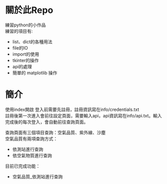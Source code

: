 # 關於此Repo
練習python的小作品  
練習的項目有:  
- list、dict的各種用法  
- file的IO
- import的使用  
- tkinter的操作  
- api的處理  
- 簡單的 matplotlib 操作  

  

# 簡介
使用index開啟
登入前需要先註冊，註冊資訊寫在info/credentials.txt  
註冊後第一次進入會前往設定頁面，需要輸入api，api資訊寫在info/api.txt。輸入完成後的每次登入，會自動前往查詢頁面。
  
查詢頁面有三個項目查詢：空氣品質、紫外線、沙塵  
空氣品質有兩項查詢方式：
 - 依測站進行查詢
 - 依空氣物質進行查詢  

目前已完成功能：
 - 空氣品質_依測站進行查詢